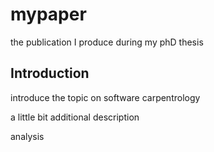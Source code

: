 # mypaper
the publication I produce during my phD thesis
## Introduction
introduce the topic on software carpentrology

a little bit additional description


analysis
